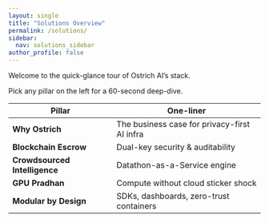 ```yaml
---
layout: single
title: "Solutions Overview"
permalink: /solutions/
sidebar:
  nav: solutions_sidebar
author_profile: false
---
```


Welcome to the quick-glance tour of Ostrich AI’s stack.  

Pick any pillar on the left for a 60-second deep-dive.

| Pillar | One-liner |
|--------|-----------|
| **Why Ostrich** | The business case for privacy-first AI infra |
| **Blockchain Escrow** | Dual-key security & auditability |
| **Crowdsourced Intelligence** | Datathon-as-a-Service engine |
| **GPU Pradhan** | Compute without cloud sticker shock |
| **Modular by Design** | SDKs, dashboards, zero-trust containers |

